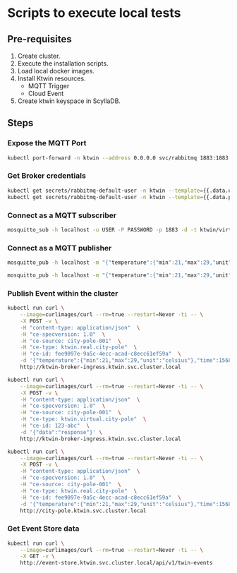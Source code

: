 # Scripts to execute local tests

## Pre-requisites

1. Create cluster.
2. Execute the installation scripts.
3. Load local docker images.
4. Install Ktwin resources.
    - MQTT Trigger
    - Cloud Event
5. Create ktwin keyspace in ScyllaDB.

## Steps

### Expose the MQTT Port

```sh
kubectl port-forward -n ktwin --address 0.0.0.0 svc/rabbitmq 1883:1883
```

### Get Broker credentials

```sh
kubectl get secrets/rabbitmq-default-user -n ktwin --template={{.data.username}} | base64 -D
kubectl get secrets/rabbitmq-default-user -n ktwin --template={{.data.password}} | base64 -D
```

### Connect as a MQTT subscriber

```sh
mosquitto_sub -h localhost -u USER -P PASSWORD -p 1883 -d -t ktwin/virtual/city-pole/city-pole-001
```

### Connect as a MQTT publisher

```sh
mosquitto_pub -h localhost -m "{"temperature":{"min":21,"max":29,"unit":"celsius"},"time":1568881230}" -u USER -P PASSWORD -p 1883 -d -t ktwin/real/city-pole/city-pole-001
```

```sh
mosquitto_pub -h localhost -m "{"temperature":{"min":21,"max":29,"unit":"celsius"},"time":1568881230}" -u USER -P PASSWORD -p 1883 -d -t ktwin/real/ngsi-ld-city-noiselevelobserved/ngsi-ld-city-noiselevelobserved-001
```

### Publish Event within the cluster

```sh
kubectl run curl \
    --image=curlimages/curl --rm=true --restart=Never -ti -- \
    -X POST -v \
    -H "content-type: application/json"  \
    -H "ce-specversion: 1.0"  \
    -H "ce-source: city-pole-001"  \
    -H "ce-type: ktwin.real.city-pole"  \
    -H "ce-id: fee9097e-9a5c-4ecc-acad-c8ecc61ef59a"  \
    -d '{"temperature":{"min":21,"max":29,"unit":"celsius"},"time":1568881230}' \
    http://ktwin-broker-ingress.ktwin.svc.cluster.local
```

```sh
kubectl run curl \
    --image=curlimages/curl --rm=true --restart=Never -ti -- \
    -X POST -v \
    -H "content-type: application/json"  \
    -H "ce-specversion: 1.0"  \
    -H "ce-source: city-pole-001"  \
    -H "ce-type: ktwin.virtual.city-pole"  \
    -H "ce-id: 123-abc"  \
    -d '{"data":"response"}' \
    http://ktwin-broker-ingress.ktwin.svc.cluster.local
```

```sh
kubectl run curl \
    --image=curlimages/curl --rm=true --restart=Never -ti -- \
    -X POST -v \
    -H "content-type: application/json"  \
    -H "ce-specversion: 1.0"  \
    -H "ce-source: city-pole-001"  \
    -H "ce-type: ktwin.real.city-pole"  \
    -H "ce-id: fee9097e-9a5c-4ecc-acad-c8ecc61ef59a"  \
    -d '{"temperature":{"min":21,"max":29,"unit":"celsius"},"time":1568881230}' \
    http://city-pole.ktwin.svc.cluster.local
```

### Get Event Store data

```sh
kubectl run curl \
    --image=curlimages/curl --rm=true --restart=Never -ti -- \
    -X GET -v \
    http://event-store.ktwin.svc.cluster.local/api/v1/twin-events
```
